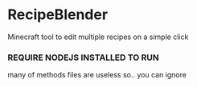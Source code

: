 # RecipeBlender
Minecraft tool to edit multiple recipes on a simple click

### REQUIRE NODEJS INSTALLED TO RUN

many of methods files are useless so.. you can ignore

